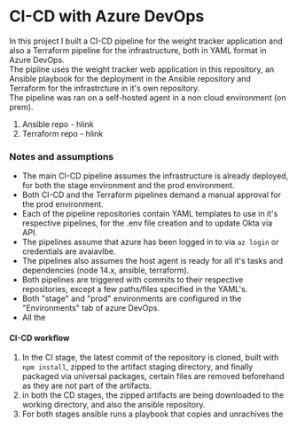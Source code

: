 # CI-CD with Azure DevOps

In this project I built a CI-CD pipeline for the weight tracker application and also a Terraform pipeline for the infrastructure, both in YAML format in Azure DevOps.<br>
The pipline uses the weight tracker web application in this repository, an Ansible playbook for the deployment in the Ansible repository
and Terraform for the infrastrcture in it's own repository.<br>
The pipeline was ran on a self-hosted agent in a non cloud environment (on prem).

1. Ansible repo - hlink
2. Terraform repo - hlink

### Notes and assumptions

- The main CI-CD pipeline assumes the infrastructure is already deployed, for both the stage environment and the prod environment.
- Both CI-CD and the Terraform pipelines demand a manual approval for the prod environment.
- Each of the pipeline repositories contain YAML templates to use in it's respective pipelines, for the .env file creation and to update Okta via API.
- The pipelines assume that azure has been logged in to via `az login` or credentials are avaiavlbe.
- The pipelines also assumes the host agent is ready for all it's tasks and dependencies (node 14.x, ansible, terraform).
- Both pipelines are triggered with commits to their respective repositories, except a few paths/files specified in the YAML's.
- Both "stage" and "prod" environments are configured in the "Environments" tab of azure DevOps.
- All the 


#### CI-CD workflow

1. In the CI stage, the latest commit of the repository is cloned, built with `npm install`, zipped to the artifact staging directory, and finally packaged via universal packages, certain files are removed beforehand as they are not part of the artifacts.<br>
2. in both the CD stages, the zipped artifacts are being downloaded to the working directory, and also the ansible repository.
3. For both stages ansible runs a playbook that copies and unrachives the 






